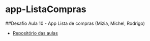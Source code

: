 # app-ListaCompras
##Desafio Aula 10 - App Lista de compras (Mizia, Michel, Rodrigo)

- [Repositório das aulas](https://github.com/michelldossantos/projetosTestesDigitalHouse)

